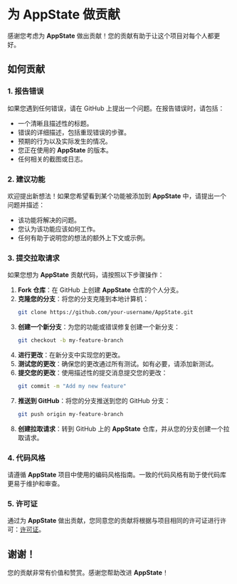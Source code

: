 # 为 AppState 做贡献

感谢您考虑为 **AppState** 做出贡献！您的贡献有助于让这个项目对每个人都更好。

## 如何贡献

### 1. 报告错误

如果您遇到任何错误，请在 GitHub 上提出一个问题。在报告错误时，请包括：

- 一个清晰且描述性的标题。
- 错误的详细描述，包括重现错误的步骤。
- 预期的行为以及实际发生的情况。
- 您正在使用的 **AppState** 的版本。
- 任何相关的截图或日志。

### 2. 建议功能

欢迎提出新想法！如果您希望看到某个功能被添加到 **AppState** 中，请提出一个问题并描述：

- 该功能将解决的问题。
- 您认为该功能应该如何工作。
- 任何有助于说明您的想法的额外上下文或示例。

### 3. 提交拉取请求

如果您想为 **AppState** 贡献代码，请按照以下步骤操作：

1. **Fork 仓库**：在 GitHub 上创建 **AppState** 仓库的个人分支。
2. **克隆您的分支**：将您的分支克隆到本地计算机：
   ```bash
   git clone https://github.com/your-username/AppState.git
   ```
3. **创建一个新分支**：为您的功能或错误修复创建一个新分支：
   ```bash
   git checkout -b my-feature-branch
   ```
4. **进行更改**：在新分支中实现您的更改。
5. **测试您的更改**：确保您的更改通过所有测试。如有必要，请添加新测试。
6. **提交您的更改**：使用描述性的提交消息提交您的更改：
   ```bash
   git commit -m "Add my new feature"
   ```
7. **推送到 GitHub**：将您的分支推送到您的 GitHub 分支：
   ```bash
   git push origin my-feature-branch
   ```
8. **创建拉取请求**：转到 GitHub 上的 **AppState** 仓库，并从您的分支创建一个拉取请求。

### 4. 代码风格

请遵循 **AppState** 项目中使用的编码风格指南。一致的代码风格有助于使代码库更易于维护和审查。

### 5. 许可证

通过为 **AppState** 做出贡献，您同意您的贡献将根据与项目相同的许可证进行许可：[许可证](https://github.com/0xLeif/AppState/blob/main/LICENSE)。

## 谢谢！

您的贡献非常有价值和赞赏。感谢您帮助改进 **AppState**！
